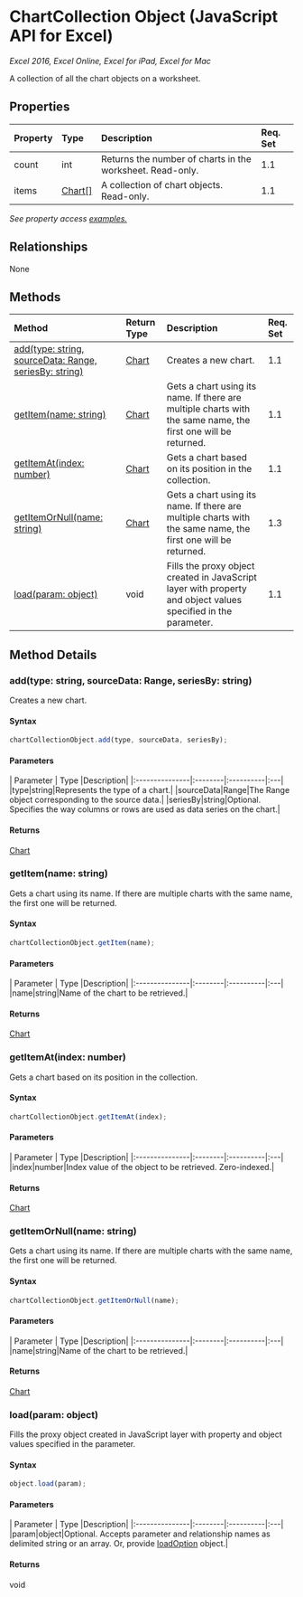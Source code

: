 # ChartCollection Object (JavaScript API for Excel)

_Excel 2016, Excel Online, Excel for iPad, Excel for Mac_

A collection of all the chart objects on a worksheet.

## Properties

| Property	   | Type	|Description| Req. Set|
|:---------------|:--------|:----------|:----|
|count|int|Returns the number of charts in the worksheet. Read-only.|1.1||
|items|[Chart[]](chart.md)|A collection of chart objects. Read-only.|1.1||

_See property access [examples.](#property-access-examples)_

## Relationships
None


## Methods

| Method		   | Return Type	|Description| Req. Set|
|:---------------|:--------|:----------|:----|
|[add(type: string, sourceData: Range, seriesBy: string)](#addtype-string-sourcedata-range-seriesby-string)|[Chart](chart.md)|Creates a new chart.|1.1|
|[getItem(name: string)](#getitemname-string)|[Chart](chart.md)|Gets a chart using its name. If there are multiple charts with the same name, the first one will be returned.|1.1|
|[getItemAt(index: number)](#getitematindex-number)|[Chart](chart.md)|Gets a chart based on its position in the collection.|1.1|
|[getItemOrNull(name: string)](#getitemornullname-string)|[Chart](chart.md)|Gets a chart using its name. If there are multiple charts with the same name, the first one will be returned.|1.3|
|[load(param: object)](#loadparam-object)|void|Fills the proxy object created in JavaScript layer with property and object values specified in the parameter.|1.1|

## Method Details


### add(type: string, sourceData: Range, seriesBy: string)
Creates a new chart.

#### Syntax
```js
chartCollectionObject.add(type, sourceData, seriesBy);
```

#### Parameters
| Parameter	   | Type	|Description|
|:---------------|:--------|:----------|:---|
|type|string|Represents the type of a chart.|
|sourceData|Range|The Range object corresponding to the source data.|
|seriesBy|string|Optional. Specifies the way columns or rows are used as data series on the chart.|

#### Returns
[Chart](chart.md)

### getItem(name: string)
Gets a chart using its name. If there are multiple charts with the same name, the first one will be returned.

#### Syntax
```js
chartCollectionObject.getItem(name);
```

#### Parameters
| Parameter	   | Type	|Description|
|:---------------|:--------|:----------|:---|
|name|string|Name of the chart to be retrieved.|

#### Returns
[Chart](chart.md)

### getItemAt(index: number)
Gets a chart based on its position in the collection.

#### Syntax
```js
chartCollectionObject.getItemAt(index);
```

#### Parameters
| Parameter	   | Type	|Description|
|:---------------|:--------|:----------|:---|
|index|number|Index value of the object to be retrieved. Zero-indexed.|

#### Returns
[Chart](chart.md)

### getItemOrNull(name: string)
Gets a chart using its name. If there are multiple charts with the same name, the first one will be returned.

#### Syntax
```js
chartCollectionObject.getItemOrNull(name);
```

#### Parameters
| Parameter	   | Type	|Description|
|:---------------|:--------|:----------|:---|
|name|string|Name of the chart to be retrieved.|

#### Returns
[Chart](chart.md)

### load(param: object)
Fills the proxy object created in JavaScript layer with property and object values specified in the parameter.

#### Syntax
```js
object.load(param);
```

#### Parameters
| Parameter	   | Type	|Description|
|:---------------|:--------|:----------|:---|
|param|object|Optional. Accepts parameter and relationship names as delimited string or an array. Or, provide [loadOption](loadoption.md) object.|

#### Returns
void
